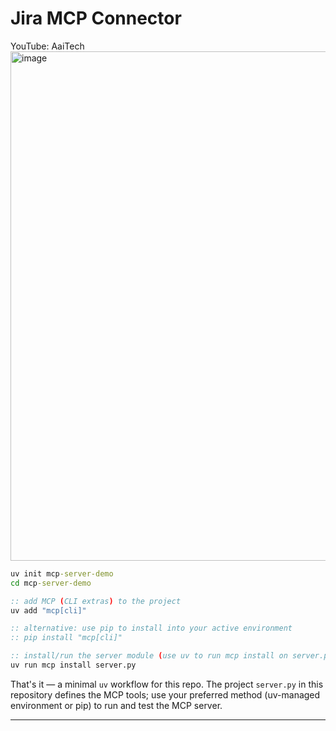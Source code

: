 # Jira MCP Connector

YouTube: AaiTech
<img width="1900" height="815" alt="image" src="https://github.com/user-attachments/assets/ccb21ce2-ba57-49f9-9a9d-26e8112fb340" />

```cmd
uv init mcp-server-demo
cd mcp-server-demo

:: add MCP (CLI extras) to the project
uv add "mcp[cli]"

:: alternative: use pip to install into your active environment
:: pip install "mcp[cli]"

:: install/run the server module (use uv to run mcp install on server.py)
uv run mcp install server.py
```

That's it — a minimal `uv` workflow for this repo. The project `server.py` in this repository defines the MCP tools; use your preferred method (uv-managed environment or pip) to run and test the MCP server.

---

